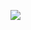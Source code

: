 [![](https://www.herokucdn.com/deploy/button.png)](https://heroku.com/deploy?template=https://github.com/fgnj/xdghj.git)
